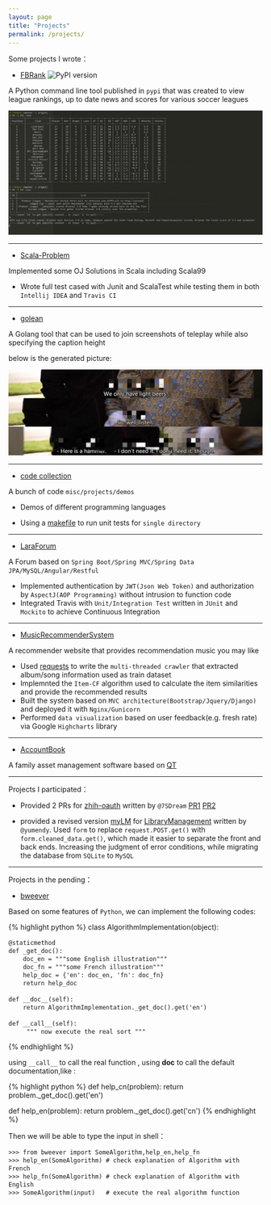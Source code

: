 ```yaml
---
layout: page
title: "Projects"
permalink: /projects/
---
```


Some projects I wrote：

- [FBRank](https://github.com/Allianzcortex/FBRank)    <img src="https://camo.githubusercontent.com/679ca6ebb312875e15236daf218fc068060083b8/68747470733a2f2f62616467652e667572792e696f2f70792f464252616e6b2e737667" alt="PyPI version" data-canonical-src="https://badge.fury.io/py/FBRank.svg" style="max-width:100%;">

<!-- <iframe src="https://ghbtns.com/github-btn.html?user=Allianzcortex&repo=FBRank&type=star&count=true" frameborder="0" scrolling="0" width="170px" height="20px"></iframe> -->

A Python command line tool published in `pypi` that was created to view league rankings, up to date news
and scores for various soccer leagues

![FBRank](/images/FBRank.png)

---

- [Scala-Problem](https://github.com/Infra-Intern/Scala-Problem)

Implemented some OJ Solutions in Scala including Scala99

- Wrote full test cased with Junit and ScalaTest while testing them in both `Intellij IDEA` and `Travis CI`

---

- [golean](https://github.com/Allianzcortex/golean)

A Golang tool that can be used to join screenshots of teleplay while also specifying the caption height

below is the generated picture:

![golean](/images/golean.jpg)

---

- [code collection](https://github.com/Allianzcortex/code_collection)

A bunch of code `misc/projects/demos`

- Demos of different programming languages

- Using a [makefile](https://github.com/Allianzcortex/code_collection/blob/master/makefile) to run unit tests for `single directory`


---

- [LaraForum](https://github.com/Allianzcortex/LaraForum)

A Forum based on `Spring Boot/Spring MVC/Spring Data JPA/MySQL/Angular/Restful`

- Implemented authentication by `JWT(Json Web Token)` and authorization by `AspectJ(AOP Programming)` without intrusion to function code
- Integrated Travis with `Unit/Integration Test` written in `JUnit` and `Mockito` to achieve Continuous Integration

<!-- <iframe src="https://ghbtns.com/github-btn.html?user=Allianzcortex&repo=cortexForum&type=star&count=true" frameborder="0" scrolling="0" width="170px" height="20px"></iframe> -->

---

- [MusicRecommenderSystem](https://github.com/Allianzcortex/MusicRecommenderSystem)

A recommender website that provides recommendation music you may like

- Used [requests](https://2.python-requests.org/en/master/) to write the `multi-threaded crawler` that extracted album/song information used as train dataset
- Implemnted the `Item-CF` algorithm used to calculate the item similarities and provide the recommended results
- Built the system based on `MVC architecture(Bootstrap/Jquery/Django)` and deployed it with `Nginx/Gunicorn`
- Performed `data visualization` based on user feedback(e.g. fresh rate) via Google `Highcharts` library

---

- [AccountBook](https://github.com/Allianzcortex/AcountBook)

A family asset management software based on [QT](https://www.qt.io/)

---

Projects I participated：

- Provided 2 PRs for  [zhih-oauth](https://github.com/7sDream/zhihu-oauth) written by `@7SDream` 
  [PR1](https://github.com/7sDream/zhihu-oauth/commit/6ac68940b1661c07c6d2758695eb00510733976c) [PR2](https://github.com/7sDream/zhihu-oauth/commit/bb68a4774a188be07e2f004493429166dcef6294)

- provided a revised version [myLM](https://github.com/Allianzcortex/myLM) for [LibraryManagement](https://github.com/yumendy/LibraryManagement) written by `@yumendy`.
Used  `form` to replace `request.POST.get()` with `form.cleaned_data.get()`, which made it easier to separate the front and back ends. Increasing the judgment of error conditions, while migrating the database from `SQLite` to `MySQL`

---

Projects in the pending：

<!-- - [Seaeels](https://github.com/Allianzcortex/Seaeels) 一个爬虫框架。不知道什么时候能继续写完啊......不过 `crawlProxy` 文件夹里实现了从
`xici 秘密花园 peuland ip84` 里爬代理 IP 的几个方法。 -->

<!-- <iframe src="https://ghbtns.com/github-btn.html?user=Allianzcortex&repo=Seaeels&type=star&count=true" frameborder="0" scrolling="0" width="170px" height="20px"></iframe> -->

- [bweever](https://github.com/Allianzcortex/bweever)

Based on some features of `Python`, we can implement the following codes:

{% highlight python %}
class AlgorithmImplementation(object):

    @staticmethod
    def _get_doc():
        doc_en = """some English illustration"""
        doc_fn = """some French illustration"""
        help_doc = {'en': doc_en, 'fn': doc_fn}
        return help_doc

    def __doc__(self):
        return AlgorithmImplementation._get_doc().get('en')

    def __call__(self):
         """ now execute the real sort """ 
{% endhighlight %}

using  `__call__` to call the real function , using __doc__ to call the default documentation,like :

{% highlight python %}
def help_cn(problem):
    return problem._get_doc().get('en')

def help_en(problem):
    return problem._get_doc().get('cn')
{% endhighlight %}

Then we will be able to type the input in shell：

```
>>> from bweever import SomeAlgorithm,help_en,help_fn
>>> help_en(SomeAlgorithm) # check explanation of Algorithm with French
>>> help_fn(SomeAlgorithm) # check explanation of Algorithm with English
>>> SomeAlgorithm(input)   # execute the real algorithm function
```

<!-- 
<iframe src="https://ghbtns.com/github-btn.html?user=Allianzcortex&repo=bweever&type=star&count=true" frameborder="0" scrolling="0" width="170px" height="20px"></iframe> -->

<!-- 业余时间维护了一个 [infra-intern](https://github.com/Infra-Intern) 的组织账号，来记录学习 infra 相关知识时做的笔记。
其中里面一个相对有趣的项目是 [Scala-Leetcode](https://github.com/Infra-Intern/Scala-LeetCode)
<iframe src="https://ghbtns.com/github-btn.html?user=Infra-Intern&repo=Scala-LeetCode&type=star&count=true" frameborder="0" scrolling="0" width="170px" height="20px"></iframe>

其他的一些项目包括 [消息队列](https://github.com/Infra-Intern/MQ-DOC)、[RPC 框架]()、[分布式文件存储](https://github.com/Infra-Intern/LearnHDFS)、[分布式计算](https://github.com/Infra-Intern/LearnSpark)、[分布式缓存](https://github.com/Infra-Intern/LearnCodis)、[Netty 聊天系统](https://github.com/Infra-Intern/NettyCommunicationSystem)
 -->
